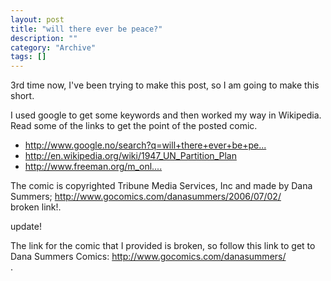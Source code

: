 ```yaml
--- 
layout: post 
title: "will there ever be peace?"
description: ""
category: "Archive"
tags: []
---  
```

<p>3rd time now, I've been trying to make this post, so I am going to make this short.</p>
<p>I used google to get some keywords and then worked my way in Wikipedia. Read some of the links to get the point of the posted comic.</p>
<ul style="clear:both;">
<li><a href="http://www.google.no/search?q=will+there+ever+be+peace+in+the+middle+east">http://www.google.no/search?q=will+there+ever+be+pe...</a> <br/></li>
<li><a href="http://en.wikipedia.org/wiki/1947_UN_Partition_Plan">http://en.wikipedia.org/wiki/1947_UN_Partition_Plan</a> <br/></li>
<li><a href="http://www.freeman.org/m_online/apr00/shapiro1.htm">http://www.freeman.org/m_onl....</a> <br/></li>
</ul>
<p>The comic is copyrighted Tribune Media Services, Inc and made by Dana Summers; <span class="strike"><a href="http://www.gocomics.com/danasummers/2006/07/02/">http://www.gocomics.com/danasummers/2006/07/02/</a></span> <br/> <span class="small">broken link!</span>.</p>
<p><span class="medium">update!</span></p><p>The link for the comic that I provided is broken, so follow this link to get to Dana Summers Comics: <a href="http://www.gocomics.com/danasummers/">http://www.gocomics.com/danasummers/</a> <br/>. </p>